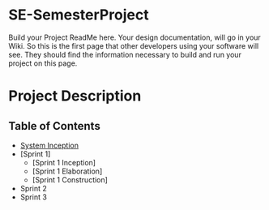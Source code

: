 # SE-SemesterProject
Build your Project ReadMe here.  Your design documentation, will go in your Wiki.  So this is the first page that other developers using your software will see.  They should find the information necessary to build and run your project on this page.

# Project Description



## Table of Contents

* [System Inception](https://github.com/Developer-DUCS/eMission/blob/main/SystemInception.md)
* [Sprint 1]
  - [Sprint 1 Inception]
  - [Sprint 1 Elaboration]
  - [Sprint 1 Construction]
* Sprint 2
* Sprint 3
